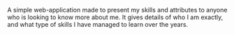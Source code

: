A simple web-application made to present my skills and attributes to anyone who is looking to know more about me. It gives details of who I am exactly, and what type of skills I have managed to learn over the years.
